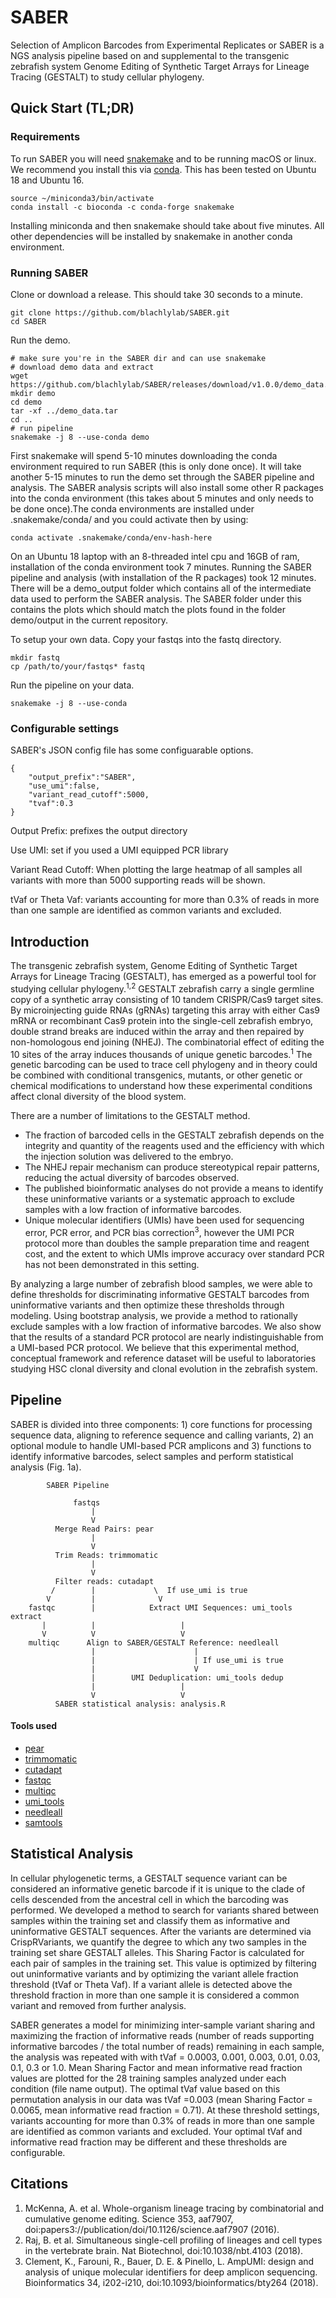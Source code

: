 # SABER
Selection of Amplicon Barcodes from Experimental Replicates or SABER is a NGS analysis pipeline based on and supplemental to the transgenic zebrafish system Genome Editing of Synthetic Target Arrays for Lineage Tracing (GESTALT) to study cellular phylogeny.

## Quick Start (TL;DR)
### Requirements
To run SABER you will need [snakemake](https://snakemake.readthedocs.io/en/stable/) and to be running macOS or linux. We recommend you install this via [conda](https://docs.conda.io/en/latest/miniconda.html). This has been tested on Ubuntu 18 and Ubuntu 16.
```
source ~/miniconda3/bin/activate
conda install -c bioconda -c conda-forge snakemake
```
Installing miniconda and then snakemake should take about five minutes. All other dependencies will be installed by snakemake in another conda environment.

### Running SABER
Clone or download a release. This should take 30 seconds to a minute.
```
git clone https://github.com/blachlylab/SABER.git
cd SABER
```
Run the demo.
```
# make sure you're in the SABER dir and can use snakemake
# download demo data and extract
wget https://github.com/blachlylab/SABER/releases/download/v1.0.0/demo_data.tar
mkdir demo
cd demo
tar -xf ../demo_data.tar
cd ..
# run pipeline
snakemake -j 8 --use-conda demo
```
First snakemake will spend 5-10 minutes downloading the conda environment required to run SABER (this is only done once). It will take another 5-15 minutes to run the demo set through the SABER pipeline and analysis. The SABER analysis scripts will also install some other R packages into the conda environment (this takes about 5 minutes and only needs to be done once).The conda environments are installed under .snakemake/conda/ and you could activate then by using:
```
conda activate .snakemake/conda/env-hash-here
```

On an Ubuntu 18 laptop with an 8-threaded intel cpu and 16GB of ram, installation of the conda environment took 7 minutes. Running the SABER pipeline and analysis (with installation of the R packages) took 12 minutes.
There will be a demo_output folder which contains all of the intermediate data used to perform the SABER analysis. The SABER folder under this contains the plots which should match the plots found in the folder demo/output in the current repository.

To setup your own data. Copy your fastqs into the fastq directory.
```
mkdir fastq
cp /path/to/your/fastqs* fastq
```
Run the pipeline on your data.
```
snakemake -j 8 --use-conda
```

### Configurable settings
SABER's JSON config file has some configuarable options.
```
{
    "output_prefix":"SABER",
    "use_umi":false,
    "variant_read_cutoff":5000,
    "tvaf":0.3
}
```
Output Prefix: prefixes the output directory

Use UMI: set if you used a UMI equipped PCR library

Variant Read Cutoff: When plotting the large heatmap of all samples all variants with more than 5000 supporting reads will be shown.

tVaf or Theta Vaf: variants accounting for more than 0.3% of reads in more than one sample are identified as common variants and excluded.


## Introduction
The transgenic zebrafish system, Genome Editing of Synthetic Target Arrays for Lineage Tracing (GESTALT), has emerged as a powerful tool for studying cellular phylogeny.<sup>1,2</sup>  GESTALT zebrafish carry a single germline copy of a synthetic array consisting of 10 tandem CRISPR/Cas9 target sites.  By microinjecting guide RNAs (gRNAs) targeting this array with either Cas9 mRNA or recombinant Cas9 protein into the single-cell zebrafish embryo, double strand breaks are induced within the array and then repaired by non-homologous end joining (NHEJ).  The combinatorial effect of editing the 10 sites of the array induces thousands of unique genetic barcodes.<sup>1</sup> The genetic barcoding can be used to trace cell phylogeny and in theory could be combined with conditional transgenics, mutants, or other genetic or chemical modifications to understand how these experimental conditions affect clonal diversity of the blood system. 

There are a number of limitations to the GESTALT method.  
*  The fraction of barcoded cells in the GESTALT zebrafish depends on the integrity and quantity of the reagents used and the efficiency with which the injection solution was delivered to the embryo. 
*  The NHEJ repair mechanism can produce stereotypical repair patterns, reducing the actual diversity of barcodes observed.  
*  The published bioinformatic analyses do not provide a means to identify these uninformative variants or a systematic approach to exclude samples with a low fraction of informative barcodes.  
*  Unique molecular identifiers (UMIs) have been used for sequencing error, PCR error, and PCR bias correction<sup>3</sup>, however the UMI PCR protocol more than doubles the sample preparation time and reagent cost, and the extent to which UMIs improve accuracy over standard PCR has not been demonstrated in this setting.  

By analyzing a large number of zebrafish blood samples, we were able to define thresholds for discriminating informative GESTALT barcodes from uninformative variants and then optimize these thresholds through modeling.  Using bootstrap analysis, we provide a method to rationally exclude samples with a low fraction of informative barcodes.  We also show that the results of a standard PCR protocol are nearly indistinguishable from a UMI-based PCR protocol.  We believe that this experimental method, conceptual framework and reference dataset will be useful to laboratories studying HSC clonal diversity and clonal evolution in the zebrafish system.     

## Pipeline
SABER is divided into three components:  1) core functions for processing sequence data, aligning to reference sequence and calling variants, 2) an optional module to handle UMI-based PCR amplicons and 3) functions to identify informative barcodes, select samples and perform statistical analysis (Fig. 1a). 

```
        SABER Pipeline

              fastqs
                  |
                  V
          Merge Read Pairs: pear
                  |
                  V
          Trim Reads: trimmomatic
                  |
                  V
          Filter reads: cutadapt
         /        |             \  If use_umi is true
        V         |              V
    fastqc        |            Extract UMI Sequences: umi_tools extract
       |          |                   |
       V          V                   V
    multiqc      Align to SABER/GESTALT Reference: needleall
                  |                      |  
                  |                      | If use_umi is true
                  |                      V
                  |        UMI Deduplication: umi_tools dedup
                  |                   |
                  V                   V
          SABER statistical analysis: analysis.R
```
#### Tools used
* [pear](https://cme.h-its.org/exelixis/web/software/pear/)
* [trimmomatic](http://www.usadellab.org/cms/?page=trimmomatic)
* [cutadapt](https://cutadapt.readthedocs.io/en/stable/)
* [fastqc](https://www.bioinformatics.babraham.ac.uk/projects/fastqc/)
* [multiqc](https://multiqc.info/)
* [umi_tools](https://github.com/CGATOxford/UMI-tools)
* [needleall](http://emboss.sourceforge.net/apps/release/6.6/emboss/apps/needleall.html)
* [samtools](https://github.com/samtools/samtools)


## Statistical Analysis
In cellular phylogenetic terms, a GESTALT sequence variant can be considered an informative genetic barcode if it is unique to the clade of cells descended from the ancestral cell in which the barcoding was performed. We developed a method to search for variants shared between samples within the training set and classify them as informative and uninformative GESTALT sequences. After the variants are determined via CrispRVariants, we quantify the degree to which any two samples in the training set share GESTALT alleles. This Sharing Factor is calculated for each pair of samples in the training set. This value is optimized by filtering out uninformative variants and by optimizing the variant allele fraction threshold (tVaf or Theta Vaf). If a variant allele is detected above the threshold fraction in more than one sample it is considered a common variant and removed from further analysis.

SABER generates a model for minimizing inter-sample variant sharing and maximizing the fraction of informative reads (number of reads supporting informative barcodes / the total number of reads) remaining in each sample, the analysis was repeated with with tVaf = 0.0003, 0.001, 0.003, 0.01, 0.03, 0.1, 0.3 or 1.0.  Mean Sharing Factor and mean informative read fraction values are plotted for the 28 training samples analyzed under each condition (file name output).  The optimal tVaf value based on this permutation analysis in our data was tVaf =0.003 (mean Sharing Factor = 0.0065, mean informative read fraction = 0.71). At these threshold settings, variants accounting for more than 0.3% of reads in more than one sample are identified as common variants and excluded. Your optimal tVaf and informative read fraction may be different and these thresholds are configurable.

## Citations
1. McKenna, A. et al. Whole-organism lineage tracing by combinatorial and cumulative genome editing. Science 353, aaf7907, doi:papers3://publication/doi/10.1126/science.aaf7907 (2016).
2. Raj, B. et al. Simultaneous single-cell profiling of lineages and cell types in the vertebrate brain. Nat Biotechnol, doi:10.1038/nbt.4103 (2018).
3. Clement, K., Farouni, R., Bauer, D. E. & Pinello, L. AmpUMI: design and analysis of unique molecular identifiers for deep amplicon sequencing. Bioinformatics 34, i202-i210, doi:10.1093/bioinformatics/bty264 (2018).
